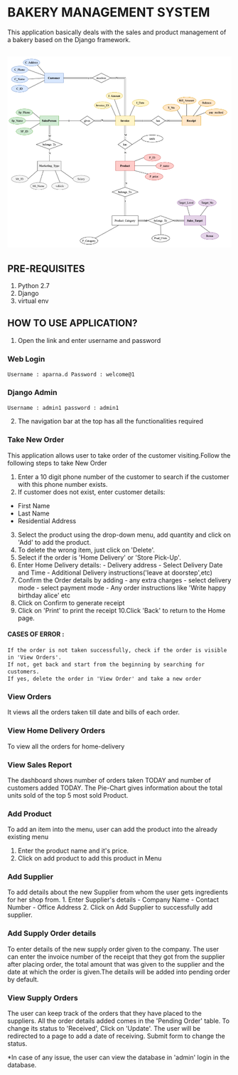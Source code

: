 # BAKERY MANAGEMENT SYSTEM
This application basically deals with the sales and product management of a bakery based on the Django framework.

![alt text](https://github.com/Awantikashri/Electronic-Sales-Management-System-Oracle-Based/blob/main/Screenshot%202022-05-26%20at%201.03.51%20PM.png)
---------------------------
## PRE-REQUISITES
1. Python 2.7
2. Django
3. virtual env

## HOW TO USE APPLICATION?


1. Open the link and enter username and password
### Web Login
	Username : aparna.d	Password : welcome@1
### Django Admin
	Username : admin1 password : admin1

2. The navigation bar at the top has all the functionalities required
	
### Take New Order
This application allows user to take order of the customer visiting.Follow the following steps to take New Order

1. Enter a 10 digit phone number of the customer to search if the customer with this phone number exists.
2. If customer does not exist, enter customer details:
- First Name	
- Last Name	
- Residential Address
3. Select the product using the drop-down menu, add quantity and click on 'Add' to add the product.
4. To delete the wrong item, just click on 'Delete'.
5. Select if the order is 'Home Delivery' or 'Store Pick-Up'.
6. Enter Home Delivery details:
		- Delivery address
		- Select Delivery Date and Time
		- Additional Delivery instructions('leave at doorstep',etc)
7. Confirm the Order details by adding
		- any extra charges
		- select delivery mode
		- select payment mode
		- Any order instructions like 'Write happy birthday alice' etc
8. Click on Confirm to generate receipt
9. Click on 'Print' to print the receipt
10.Click 'Back' to return to the Home page.

#### CASES OF ERROR :
	If the order is not taken successfully, check if the order is visible in 'View Orders'.
	If not, get back and start from the beginning by searching for customers.
	If yes, delete the order in 'View Order' and take a new order


### View Orders
It views all the orders taken till date and bills of each order.


### View Home Delivery Orders
To view all the orders for home-delivery

### View Sales Report
The dashboard shows number of orders taken TODAY and number of customers added TODAY.
The Pie-Chart gives information about the total units sold of the top 5 most sold Product.
### Add Product
To add an item into the menu, user can add the product into the already existing menu
1. Enter the product name and it's price.
2. Click on add product to add this product in Menu
### Add Supplier
To add details about the new Supplier from whom the user gets ingredients for her shop from.
	1. Enter Supplier's details
		- Company Name
		- Contact Number
		- Office Address
	2. Click on Add Supplier to successfully add  supplier.
### Add Supply Order details
To enter details of the new supply order given to the company. The user can enter the invoice number of the receipt that they got from the supplier after placing order, the total amount that was given to the supplier and the date at which the order is given.The details will be added into pending order by default.

### View Supply Orders
The user can keep track of the orders that they have placed to the suppliers. All the order details added comes in the 'Pending Order' table. To change its status to 'Received', Click on 'Update'. The user will be redirected to a page to add a date of receiving. Submit form to change the status.

*In case of any issue, the user can view the database in 'admin' login in the database.

